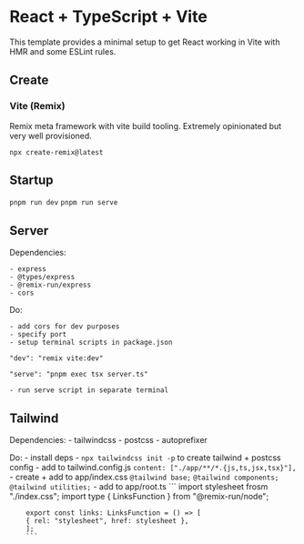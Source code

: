# React + TypeScript + Vite

This template provides a minimal setup to get React working in Vite with HMR and some ESLint rules.

## Create

### Vite (Remix)

Remix meta framework with vite build tooling. Extremely opinionated but very well provisioned.

`npx create-remix@latest`

## Startup

`pnpm run dev`
`pnpm run serve`

## Server

Dependencies:

    - express
    - @types/express
    - @remix-run/express
    - cors

Do:

    - add cors for dev purposes
    - specify port
    - setup terminal scripts in package.json

`"dev": "remix vite:dev"`

`"serve": "pnpm exec tsx server.ts"`

    - run serve script in separate terminal

## Tailwind

Dependencies:
    - tailwindcss
    - postcss
    - autoprefixer

Do:
    - install deps
    - `npx tailwindcss init -p` to create tailwind + postcss config
    - add to tailwind.config.js
        `content: ["./app/**/*.{js,ts,jsx,tsx}"],`
    - create + add to app/index.css
        `@tailwind base;`
        `@tailwind components;`
        `@tailwind utilities;`
    - add to app/root.ts
        ```
        import stylesheet frosm "./index.css";
        import type { LinksFunction } from "@remix-run/node";

        export const links: LinksFunction = () => [
        { rel: "stylesheet", href: stylesheet },
        ];
        ```
